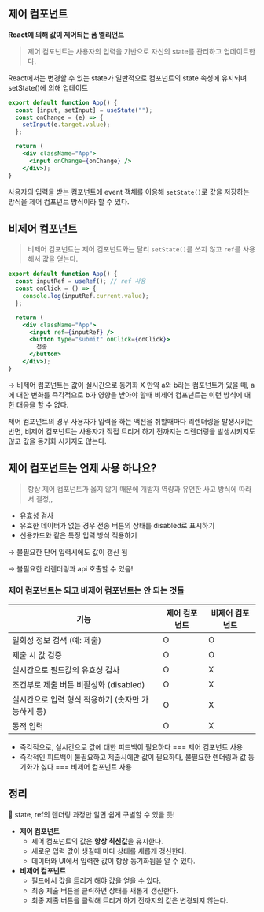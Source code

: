 ## 제어 컴포넌트

**React에 의해 값이 제어되는 폼 엘리먼트** 

> 제어 컴포넌트는 사용자의 입력을 기반으로 자신의 state를 관리하고 업데이트한다.
> 

 React에서는 변경할 수 있는 state가 일반적으로 컴포넌트의 state 속성에 유지되며 setState()에 의해 업데이트

```jsx
export default function App() {
  const [input, setInput] = useState("");
  const onChange = (e) => {
    setInput(e.target.value);
  };

  return (
    <div className="App">
      <input onChange={onChange} />
    </div>);
}
```

사용자의 입력을 받는 컴포넌트에 event 객체를 이용해 `setState()`로 값을 저장하는 방식을 제어 컴포넌트 방식이라 할 수 있다.

## 비제어 컴포넌트

> 비제어 컴포넌트는 제어 컴포넌트와는 달리 `setState()`를 쓰지 않고 `ref`를 사용해서 값을 얻는다.
> 

```jsx
export default function App() {
  const inputRef = useRef(); // ref 사용
  const onClick = () => {
    console.log(inputRef.current.value);
  };

  return (
    <div className="App">
      <input ref={inputRef} />
      <button type="submit" onClick={onClick}>
        전송
      </button>
    </div>);
}
```

→ 비제어 컴포넌트는 값이 실시간으로 동기화 X
만약 a와 b라는 컴포넌트가 있을 때, a에 대한 변화를 즉각적으로 b가 영향을 받아야 할때 비제어 컴포넌트는 이런 방식에 대한 대응을 할 수 없다.

제어 컴포넌트의 경우 사용자가 입력을 하는 액션을 취할때마다 리렌더링을 발생시키는 반면, 비제어 컴포넌트는 사용자가 직접 트리거 하기 전까지는 리렌더링을 발생시키지도 않고 값을 동기화 시키지도 않는다.

## 제어 컴포넌트는 언제 사용 하나요?

> 항상 제어 컴포넌트가 옳지 않기 때문에 개발자 역량과 유연한 사고 방식에 따라서 결정,,
> 
- 유효성 검사
- 유효한 데이터가 없는 경우 전송 버튼의 상태를 disabled로 표시하기
- 신용카드와 같은 특정 입력 방식 적용하기

→ 불필요한 단어 입력시에도 값이 갱신 됨

→ 불필요한 리렌더링과 api 호출할 수 있음!

### 제어 컴포넌트는 되고 비제어 컴포넌트는 안 되는 것들

| 기능 | 제어 컴포넌트 | 비제어 컴포넌트 |
| --- | --- | --- |
| 일회성 정보 검색 (예: 제출) | O | O |
| 제출 시 값 검증 | O | O |
| 실시간으로 필드값의 유효성 검사 | O | X |
| 조건부로 제출 버튼 비활성화 (disabled) | O | X |
| 실시간으로 입력 형식 적용하기 (숫자만 가능하게 등) | O | X |
| 동적 입력 | O | X |
- 즉각적으로, 실시간으로 값에 대한 피드백이 필요하다 === 제어 컴포넌트 사용
- 즉각적인 피드백이 불필요하고 제출시에만 값이 필요하다, 불필요한 렌더링과 값 동기화가 싫다 === 비제어 컴포넌트 사용

## 정리

<aside>
📎 state, ref의 렌더링 과정만 알면 쉽게 구별할 수 있을 듯!

</aside>

- **제어 컴포넌트**
    - 제어 컴포넌트의 값은 **항상 최신값**을 유지한다.
    - 새로운 입력 값이 생길때 마다 상태를 새롭게 갱신한다.
    - 데이터와 UI에서 입력한 값이 항상 동기화됨을 알 수 있다.
- **비제어 컴포넌트**
    - 필드에서 값을 트리거 해야 값을 얻을 수 있다.
    - 최종 제출 버튼을 클릭하면 상태를 새롭게 갱신한다.
    - 최종 제출 버튼을 클릭해 트리거 하기 전까지의 값은 변경되지 않는다.